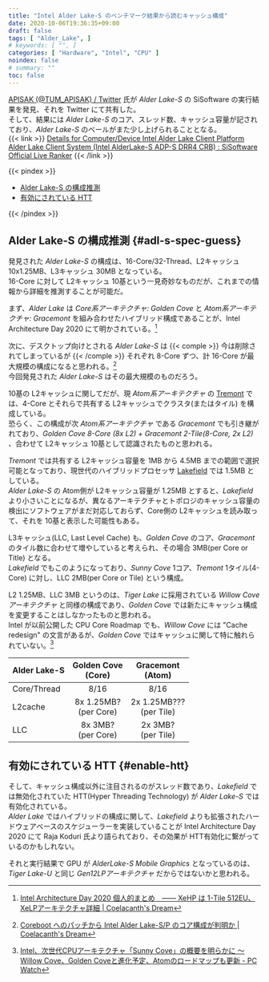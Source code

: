 ```yaml
---
title: "Intel Alder Lake-S のベンチマーク結果から読むキャッシュ構成"
date: 2020-10-06T19:36:35+09:00
draft: false
tags: [ "Alder_Lake", ]
# keywords: [ "", ]
categories: [ "Hardware", "Intel", "CPU" ]
noindex: false
# summary: ""
toc: false
---
```


[APISAK (@TUM_APISAK) / Twitter](https://twitter.com/TUM_APISAK) 氏が *Alder Lake-S* の SiSoftware の実行結果を発見、それを Twitter にて共有した。  
そして、結果には *Alder Lake-S* のコア、スレッド数、キャッシュ容量が記されており、*Alder Lake-S* のベールがまた少し上げられることとなる。  
{{< link >}} [Details for Computer/Device Intel Alder Lake Client Platform Alder Lake Client System (Intel AlderLake-S ADP-S DRR4 CRB) : SiSoftware Official Live Ranker](https://ranker.sisoftware.co.uk/show_system.php?q=cea598ab93aa98a193b5d2efc9bb86a0c9f4d2ba87a1d9e4c2a7c2ffcfe99aa79f&l=en) {{< /link >}}

{{< pindex >}}

 * [Alder Lake-S の構成推測](#adl-s-spec-guess)
 * [有効にされている HTT](#enable-htt)

{{< /pindex >}}

## Alder Lake-S の構成推測 {#adl-s-spec-guess}

発見された *Alder Lake-S* の構成は、16-Core/32-Thread、L2キャッシュ 10x1.25MB、L3キャッシュ 30MB となっている。  
16-Core に対して L2キャッシュ 10基という一見奇妙なものだが、これまでの情報から詳細を推測することが可能だ。  

まず、*Alder Lake* は *Core系アーキテクチャ: Golden Cove* と *Atom系アーキテクチャ: Gracemont* を組み合わせたハイブリッド構成であることが、Intel Architecture Day 2020 にて明かされている。[^intel-arch-day-2020]  

[^intel-arch-day-2020]: [Intel Architecture Day 2020 個人的まとめ　―― XeHP は 1-Tile 512EU、XeLPアーキテクチャ詳細 | Coelacanth's Dream](/posts/2020/08/14/intel-architecture-day-2020/#adl)

次に、デスクトップ向けとされる *Alder Lake-S* は {{< comple >}} 今は削除されてしまっているが {{< /comple >}} それぞれ 8-Core ずつ、計 16-Core が最大規模の構成になると思われる。[^adl-core-atom-config]  
今回発見された *Alder Lake-S* はその最大規模のものだろう。  

[^adl-core-atom-config]: [Coreboot へのパッチから Intel Alder Lake-S/P のコア構成が判明か | Coelacanth's Dream](/posts/2020/08/04/intel-adl-core-config/)

10基の L2キャッシュに関してだが、現 *Atom系アーキテクチャ* の [Tremont](/tags/tremont) では、4-Core とそれらで共有する L2キャッシュでクラスタ(またはタイル) を構成している。  
恐らく、この構成が次 *Atom系アーキテクチャ* である *Gracemont* でも引き継がれており、*Golden Cove 8-Core (8x L2) + Gracemont 2-Tile(8-Core, 2x L2)* 、合わせて L2キャッシュ 10基として認識されたものと思われる。  

*Tremont* では共有する L2キャッシュ容量を 1MB から 4.5MB までの範囲で選択可能となっており、現世代のハイブリッドプロセッサ [Lakefield](/tags/lakefield) では 1.5MB としている。  
*Alder Lake-S* の Atom側が L2キャッシュ容量が 1.25MB とすると、*Lakefield* より小さいことになるが、異なるアーキテクチャとトポロジのキャッシュ容量の検出にソフトウェアがまだ対応しておらず、Core側の L2キャッシュを読み取って、それを 10基と表示した可能性もある。  

L3キャッシュ(LLC, Last Level Cache) も、*Golden Cove* のコア、*Gracemont* のタイル数に合わせて増やしていると考えられ、その場合 3MB(per Core or Title) となる。  
*Lakefield* でもこのようになっており、*Sunny Cove* 1コア、*Tremont* 1タイル(4-Core) に対し、LLC 2MB(per Core or Tile) という構成。  

L2 1.25MB、LLC 3MB というのは、*Tiger Lake* に採用されている *Willow Coveアーキテクチャ* と同様の構成であり、*Golden Cove* では新たにキャッシュ構成を変更することはしなかったものと思われる。  
Intel が以前公開した CPU Core Roadmap でも、*Willow Cove* には "Cache redesign" の文言があるが、*Golden Cove* ではキャッシュに関して特に触れられていない。[^intel-cpu-core-roadmap]  

[^intel-cpu-core-roadmap]: [Intel、次世代CPUアーキテクチャ「Sunny Cove」の概要を明らかに ～Willow Cove、Golden Coveと進化予定、Atomのロードマップも更新 - PC Watch](https://pc.watch.impress.co.jp/docs/news/1158093.html)

| Alder Lake-S | Golden Cove<br>(Core) | Gracemont<br>(Atom) |
| :-- | :--: | :--: |
| Core/Thread | 8/16 | 8/16 |
| L2cache | 8x 1.25MB?<br>(per Core) | 2x 1.25MB???<br>(per Tile) |
| LLC | 8x 3MB?<br>(per Core) | 2x 3MB?<br>(per Tile) |

## 有効にされている HTT {#enable-htt}

そして、キャッシュ構成以外に注目されるのがスレッド数であり、*Lakefield* では無効化されていた HTT(Hyper Threading Technology) が *Alder Lake-S* では有効化されている。  
*Alder Lake* ではハイブリッドの構成に関して、*Lakefield* よりも拡張されたハードウェアベースのスケジューラーを実装していることが Intel Architecture Day 2020 にて Raja Koduri 氏より語られており、その効果が HTT有効化に繋がっているのかもしれない。  

それと実行結果で GPU が *AlderLake-S Mobile Graphics* となっているのは、*Tiger Lake-U* と同じ *Gen12LPアーキテクチャ* だからではないかと思われる。  
